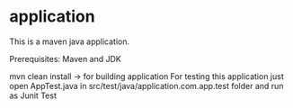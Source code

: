 # application
This is a maven java application.

Prerequisites:
Maven and JDK

mvn clean install -> for building application
For testing this application just open AppTest.java in src/test/java/application.com.app.test folder and run as Junit Test

